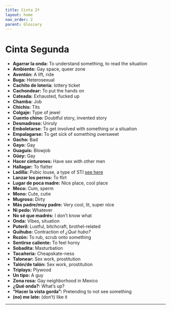 ```yaml
---
title: Cinta 2ª 
layout: home
nav_order: 2
parent: Glossary
---
```


# Cinta Segunda

- **Agarrar la onda:** To understand something, to read the situation
- **Ambiente:** Gay space, queer zone
- **Aventón:** A lift, ride
- **Buga:** Heterosexual
- **Cachito de lotería:** lottery ticket
- **Cachondear:** To put the hands on
- **Cateada:** Exhausted, fucked up
- **Chamba:** Job
- **Chichis:** Tits
- **Colgaje:** Type of jewel
- **Cuento chino:** Doubtful story, invented story
- **Desmadroso:** Unruly
- **Emboletarse:** To get involved with something or a situation
- **Empalagarse:**   To get sick of something oversweet
- **Gacho:** Bad
- **Gayo:** Gay
- **Guaguis:** Blowjob
- **Güey:** Gay
- **Hacer cinturones:** Have sex with other men
- **Hallagar:** To flatter
- **Ladilla:** Pubic louse, a type of STI [see here](https://en.wikipedia.org/wiki/Crab_louse)
- **Lanzar los perros:** To flirt
- **Lugar de poca madre:** Nice place, cool place
- **Meco:** Cum, sperm
- **Mono:** Cute, cutie
- **Mugroso:** Dirty
- **Más padre/muy padre:** Very cool, lit, super nice
- **Ni pedo:** Whatever
- **No sé que madrés:** I don’t know what
- **Onda:** Vibes, situation
- **Puteril:** Lustful, bitchcraft, brothel-related
- **Quihubo:** Contraction of *¿Qué hubo?*
- **Rozón:** To rub, scrub onto something
- **Sentirse caliente:** To feel horny
- **Sobadita:** Masturbation
- **Tacañeria:** Cheapskate-ness
- **Talonear:** Sex work, prostitution
- **Talón/de talón:** Sex work, prostitution
- **Triplays:** Plywood
- **Un tipo:** A guy
- **Zona rosa:** Gay neighborhood in Mexico
- **¿Qué onda?:** What’s up?
- **“Hacer la vista gorda”:** Pretending to not see something
- **(no) me late:** (don’t) like it

----